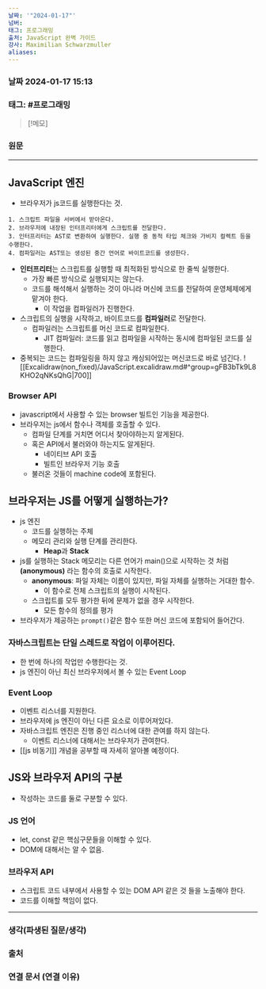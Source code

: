 ```yaml
---
날짜: '"2024-01-17"'
넘버: 
태그: 프로그래밍
출처: JavaScript 완벽 가이드
강사: Maximilian Schwarzmuller
aliases:
---
```

### 날짜  2024-01-17 15:13

### 태그: #프로그래밍 

>[!메모]
>

### 원문
---
## JavaScript 엔진
- 브라우저가 js코드를 실행한다는 것.
```
1. 스크립트 파일을 서버에서 받아온다.
2. 브라우저에 내장된 인터프리터에게 스크립트를 전달한다.
3. 인터프리터는 AST로 변환하여 실행한다. 실행 중 동적 타입 체크와 가비지 컬렉트 등을 수행한다.
4. 컴파일러는 AST또는 생성된 중간 언어로 바이트코드를 생성한다.
```
- **인터프리터**는 스크립트를 실행할 때 최적화된 방식으로 한 줄씩 실행한다.
	- 가장 빠른 방식으로 실행되지는 않는다.
	- 코드를 해석해서 실행하는 것이 아니라 머신에 코드를 전달하여 운영체제에게 맡겨야 한다.
		- 이 작업을 컴파일러가 진행한다.
- 스크립트의 실행을 시작하고, 바이트코드를 **컴파일러**로 전달한다.
	- 컴파일러는 스크립트를 머신 코드로 컴파일한다.
		- JIT 컴파일러: 코드를 읽고 컴파일을 시작하는 동시에 컴파일된 코드를 실행한다.
- 중복되는 코드는 컴파일링을 하지 않고 캐싱되어있는 머신코드로 바로 넘긴다.
![[Excalidraw(non_fixed)/JavaScript.excalidraw.md#^group=gFB3bTk9L8KHO2qNKsQhG|700]]
### Browser API
- javascript에서 사용할 수 있는 browser 빌트인 기능을 제공한다.
- 브라우저는 js에서 함수나 객체를 호출할 수 있다.
	- 컴파일 단계를 거치면 어디서 찾아야하는지 알게된다.
	- 혹은 API에서 불러와야 하는지도 알게된다.
		- 네이티브 API 호출
		- 빌트인 브라우저 기능 호출
	- 불러온 것들이 machine code에 포함된다.
## 브라우저는 JS를 어떻게 실행하는가?
- js 엔진
	- 코드를 실행하는 주체
	- 메모리 관리와 실행 단계를 관리한다.
		- **Heap**과 **Stack**
- js를 실행하는 Stack 메모리는 다른 언어가 main()으로 시작하는 것 처럼 **(anonymous)** 라는 함수의 호출로 시작한다.
	- **anonymous**: 파일 자체는 이름이 있지만, 파일 자체를 실행하는 거대한 함수.
		- 이 함수로 전체 스크립트의 실행이 시작된다.
	- 스크립트를 모두 평가한 뒤에 문제가 없을 경우 시작한다.
		- 모든 함수의 정의를 평가
- 브라우저가 제공하는 `prompt()`같은 함수 또한 머신 코드에 포함되어 들어간다.
### 자바스크립트는 **단일 스레드**로 작업이 이루어진다.
- 한 번에 하나의 작업만 수행한다는 것.
- js 엔진이 아닌 최신 브라우저에서 볼 수 있는 Event Loop
### Event Loop
- 이벤트 리스너를 지원한다.
- 브라우저에 js 엔진이 아닌 다른 요소로 이루어져있다.
- 자바스크립트 엔진은 진행 중인 리스너에 대한 관여를 하지 않는다.
	- 이벤트 리스너에 대해서는 브라우저가 관여한다.
- [[js 비동기]] 개념을 공부할 때 자세히 알아볼 예정이다.
## JS와 브라우저 API의 구분
- 작성하는 코드를 둘로 구분할 수 있다.
### JS 언어
- let, const 같은 핵심구문들을 이해할 수 있다.
- DOM에 대해서는 알 수 없음.
### 브라우저 API
- 스크립트 코드 내부에서 사용할 수 있는 DOM API 같은 것 들을 노출해야 한다.
- 코드를 이해할 책임이 없다.




---
### 생각(파생된 질문/생각)

### 출처

### 연결 문서 (연결 이유)

